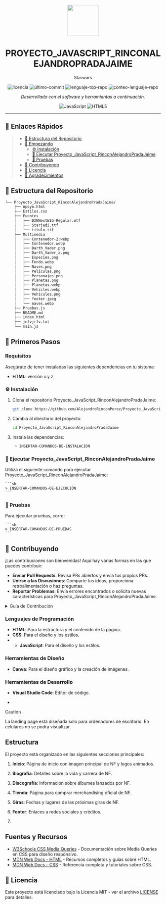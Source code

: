 <p align="center">
  <img src="https://img.icons8.com/external-tal-revivo-regular-tal-revivo/96/external-readme-is-a-easy-to-build-a-developer-hub-that-adapts-to-the-user-logo-regular-tal-revivo.png" width="100" />
</p>
<p align="center">
    <h1 align="center">PROYECTO_JAVASCRIPT_RINCONALEJANDROPRADAJAIME</h1>
</p>
<p align="center">
    Starwars
</p>
<p align="center">
	<img src="https://img.shields.io/github/license/AlejandroRinconPerez/Proyecto_JavaScript_RinconAlejandroPradaJaime?style=flat&color=0080ff" alt="licencia">
	<img src="https://img.shields.io/github/last-commit/AlejandroRinconPerez/Proyecto_JavaScript_RinconAlejandroPradaJaime?style=flat&logo=git&logoColor=white&color=0080ff" alt="último-commit">
	<img src="https://img.shields.io/github/languages/top/AlejandroRinconPerez/Proyecto_JavaScript_RinconAlejandroPradaJaime?style=flat&color=0080ff" alt="lenguaje-top-repo">
	<img src="https://img.shields.io/github/languages/count/AlejandroRinconPerez/Proyecto_JavaScript_RinconAlejandroPradaJaime?style=flat&color=0080ff" alt="conteo-lenguaje-repo">
<p>
<p align="center">
		<em>Desarrollado con el software y herramientas a continuación.</em>
</p>
<p align="center">
	<img src="https://img.shields.io/badge/JavaScript-F7DF1E.svg?style=flat&logo=JavaScript&logoColor=black" alt="JavaScript">
	<img src="https://img.shields.io/badge/HTML5-E34F26.svg?style=flat&logo=HTML5&logoColor=white" alt="HTML5">
</p>
<hr>

## 🔗 Enlaces Rápidos

> - [📂 Estructura del Repositorio](#-estructura-del-repositorio)
> - [🚀 Empezando](#-empezando)
>   - [⚙️ Instalación](#️-instalación)
>   - [🤖 Ejecutar Proyecto_JavaScript_RinconAlejandroPradaJaime](#-ejecutar-Proyecto_JavaScript_RinconAlejandroPradaJaime)
>   - [🧪 Pruebas](#-pruebas)
> - [🤝 Contribuyendo](#-contribuyendo)
> - [📄 Licencia](#-licencia)
> - [👏 Agradecimientos](#-agradecimientos)




## 📂 Estructura del Repositorio

```sh
└── Proyecto_JavaScript_RinconAlejandroPradaJaime/
    ├── Apoyo.html
    ├── Estilos.css
    ├── Fuentes
    │   ├── DINNextW1G-Regular.otf
    │   ├── Starjedi.ttf
    │   └── titulo.ttf
    ├── Multimedia
    │   ├── Contenedor-2.webp
    │   ├── Contenedor.webp
    │   ├── Darth_Vader.png
    │   ├── Darth_Vader_a.png
    │   ├── Especies.png
    │   ├── Fondo.webp
    │   ├── Naves.png
    │   ├── Peliculas.png
    │   ├── Personajes.png
    │   ├── Planetas.png
    │   ├── Planetas.webp
    │   ├── Vehicles.webp
    │   ├── Vehiculos.png
    │   ├── footer.jpeg
    │   └── naves.webp
    ├── Pruebas.js
    ├── README.md
    ├── index.html
    ├── jnfvjrfv.txt
    └── main.js
```

## 🚀 Primeros Pasos

### Requisitos

Asegúrate de tener instaladas las siguientes dependencias en tu sistema:

* **HTML**: versión x.y.z

### ⚙️ Instalación

1. Clona el repositorio Proyecto_JavaScript_RinconAlejandroPradaJaime:

    ```sh
    git clone https://github.com/AlejandroRinconPerez/Proyecto_JavaScript_RinconAlejandroPradaJaime
	```

2. Cambia al directorio del proyecto:

    ```sh
    cd Proyecto_JavaScript_RinconAlejandroPradaJaime
    ```

3. Instala las dependencias:

   ```sh
    > INSERTAR-COMANDOS-DE-INSTALACIÓN
    ```

### 🤖 Ejecutar Proyecto_JavaScript_RinconAlejandroPradaJaime

Utiliza el siguiente comando para ejecutar Proyecto_JavaScript_RinconAlejandroPradaJaime:

    ```sh
    > INSERTAR-COMANDOS-DE-EJECUCIÓN
    ```

### 🧪 Pruebas

Para ejecutar pruebas, corre:

    ```sh
    > INSERTAR-COMANDOS-DE-PRUEBAS
    ```





## 🤝 Contribuyendo

¡Las contribuciones son bienvenidas! Aquí hay varias formas en las que puedes contribuir:

- **Enviar Pull Requests**: Revisa PRs abiertos y envía tus propios PRs.
- **Unirse a las Discusiones**: Comparte tus ideas, proporciona retroalimentación o haz preguntas.
- **Reportar Problemas**: Envía errores encontrados o solicita nuevas características para Proyecto_JavaScript_RinconAlejandroPradaJaime.

<details closed>
    <summary>Guía de Contribución</summary>

1. **Haz un Fork del Repositorio**: Comienza haciendo un fork del repositorio del proyecto en tu cuenta de GitHub.
2. **Clona Localmente**: Clona el repositorio forkeado en tu máquina local usando un cliente Git.
    ```sh
    git clone https://github.com/AlejandroRinconPerez/Proyecto_JavaScript_RinconAlejandroPradaJaime
    ```
3. **Crea una Nueva Rama**: Trabaja siempre en una nueva rama, dándole un nombre descriptivo.
    ```sh
    git checkout -b nueva-característica-x
    ```
4. **Haz Tus Cambios**: Realiza los cambios necesarios en tu nueva rama.
5. **Realiza un Commit**: Añade un mensaje descriptivo al commit.
    ```sh
    git add .
    git commit -m "Descripción de los cambios realizados"
    ```
6. **Empuja tu Rama**: Sube tus cambios al repositorio remoto.
```sh
    git push origin nueva-característica-x
```
8. **Crea un Pull Request**: Abre un pull request desde tu rama en el repositorio forkeado hacia la rama principal del repositorio original.

</details>

### Lenguajes de Programación
- **HTML**: Para la estructura y el contenido de la página.
- **CSS**: Para el diseño y los estilos.
- - **JavaScript**: Para el diseño y los estilos.

### Herramientas de Diseño
- **Canva**: Para el diseño gráfico y la creación de imágenes.

### Herramientas de Desarrollo
- **Visual Studio Code**: Editor de código.

- 
> [!CAUTION]
> La landing page está diseñada solo para ordenadores de escritorio. En celulares no se podra visualizar.


## Estructura 

El proyecto está organizado en las siguientes secciones principales:

1. **Inicio**: Página de inicio con imagen principal de NF y logos animados.
2. **Biografía**: Detalles sobre la vida y carrera de NF.
3. **Discografía**: Información sobre álbumes lanzados por NF.
4. **Tienda**: Página para comprar merchandising oficial de NF.
5. **Giras**: Fechas y lugares de las próximas giras de NF.
6. **Footer**: Enlaces a redes sociales y créditos.

7. 
## Fuentes y Recursos
- [W3Schools CSS Media Queries](https://www.w3schools.com/css/css_rwd_mediaqueries.asp) - Documentación sobre Media Queries en CSS para diseño responsivo.
- [MDN Web Docs - HTML](https://developer.mozilla.org/en-US/docs/Web/HTML) - Recursos completos y guías sobre HTML.
- [MDN Web Docs - CSS](https://developer.mozilla.org/en-US/docs/Web/CSS) - Referencia completa y tutoriales sobre CSS.
## 📄 Licencia

Este proyecto está licenciado bajo la Licencia MIT - ver el archivo [LICENSE](LICENSE) para detalles.








